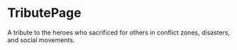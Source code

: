 # TributePage
 A tribute to the heroes who sacrificed for others in conflict zones, disasters, and social movements.
